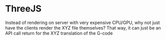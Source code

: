 # ThreeJS
Instead of rendering on server with very expensive CPU/GPU, why not just have the clients render the XYZ file themselves?  That way, it can just be an API call return for the XYZ translation of the G-code 